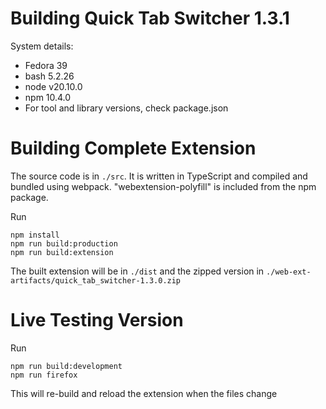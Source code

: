 # Building Quick Tab Switcher 1.3.1

System details:
 * Fedora 39
 * bash 5.2.26
 * node v20.10.0
 * npm 10.4.0
 * For tool and library versions, check package.json

# Building Complete Extension

The source code is in `./src`. It is written in TypeScript and compiled and bundled using webpack. "webextension-polyfill" is included from the npm package.

Run
```shell
npm install
npm run build:production
npm run build:extension
```
The built extension will be in `./dist` and the zipped version in `./web-ext-artifacts/quick_tab_switcher-1.3.0.zip`

# Live Testing Version

Run
```shell
npm run build:development
npm run firefox
```
This will re-build and reload the extension when the files change
